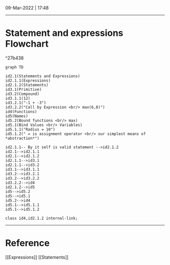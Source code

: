09-Mar-2022 | 17:48


---
# Statement and expressions Flowchart

^27b438

```mermaid
graph TD

id2.1(Statements and Expressions)
id2.1.1(Expressions)
id2.1.2(Statements)
id3.1(Primitive)
id3.2(Compound)
id3.1.1(12)
id3.2.1("-1 + -3")
id3.2.2("Call by Expression <br/> max(6,8)")
id4(Functions)
id5(Names)
id5.2(Bound functions <br/> max)
id5.1(Bind Values <br/> Variables)
id5.1.1("Radius = 10")
id5.1.2(" = is assignment operator <br/> our simplest means of *abstraction*")

id2.1.1-- By it self is valid statement -->id2.1.2 
id2.1-->id2.1.1
id2.1-->id2.1.2
id2.1.1-->id3.1
id2.1.1-->id3.2
id3.1-->id3.1.1
id3.2-->id3.2.1
id3.2-->id3.2.2
id3.2.2-->id4
id2.1.2-->id5
id5-->id5.2
id5-->id5.1
id5.2-->id4
id5.1-->id5.1.1
id5.1-->id5.1.2

class id4,id2.1.2 internal-link;
```


---
# Reference

[[Expressions]]
[[Statements]]


